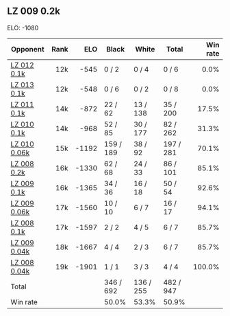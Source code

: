 ## LZ 009 0.2k ##

ELO: -1080

Opponent | Rank | ELO | Black | White | Total | Win rate
---------|-----:|----:|-------|-------|-------|-------:
[LZ 012 0.1k](LZ%20012%200.1k.md) | 12k | -545 | 0 / 2 | 0 / 4 | 0 / 6 | 0.0%
[LZ 013 0.1k](LZ%20013%200.1k.md) | 12k | -548 | 0 / 6 | 0 / 2 | 0 / 8 | 0.0%
[LZ 011 0.1k](LZ%20011%200.1k.md) | 14k | -872 | 22 / 62 | 13 / 138 | 35 / 200 | 17.5%
[LZ 010 0.1k](LZ%20010%200.1k.md) | 14k | -968 | 52 / 85 | 30 / 177 | 82 / 262 | 31.3%
[LZ 010 0.06k](LZ%20010%200.06k.md) | 15k | -1192 | 159 / 189 | 38 / 92 | 197 / 281 | 70.1%
[LZ 008 0.2k](LZ%20008%200.2k.md) | 16k | -1330 | 62 / 68 | 24 / 33 | 86 / 101 | 85.1%
[LZ 009 0.1k](LZ%20009%200.1k.md) | 16k | -1365 | 34 / 36 | 16 / 18 | 50 / 54 | 92.6%
[LZ 009 0.06k](LZ%20009%200.06k.md) | 17k | -1560 | 10 / 10 | 6 / 7 | 16 / 17 | 94.1%
[LZ 008 0.1k](LZ%20008%200.1k.md) | 17k | -1597 | 2 / 2 | 4 / 5 | 6 / 7 | 85.7%
[LZ 009 0.04k](LZ%20009%200.04k.md) | 18k | -1667 | 4 / 4 | 2 / 3 | 6 / 7 | 85.7%
[LZ 008 0.04k](LZ%20008%200.04k.md) | 19k | -1901 | 1 / 1 | 3 / 3 | 4 / 4 | 100.0%
Total | | | 346 / 692 | 136 / 255 | 482 / 947 | 
Win rate| | | 50.0% | 53.3% | 50.9% | 
